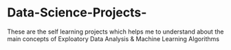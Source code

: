 # Data-Science-Projects-
These are the self learning projects which helps me to understand about the main concepts of Exploatory Data Analysis & Machine Learning Algorithms 
